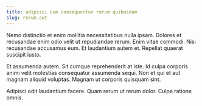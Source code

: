 ```yaml
---
title: adipisci cum consequuntur rerum quibusdam
slug: rerum aut
---
```


Nemo distinctio et enim mollitia necessitatibus nulla ipsam. Dolores et recusandae enim odio velit ut repudiandae rerum. Enim vitae commodi. Nisi recusandae accusamus eum. Et laudantium autem et. Repellat quaerat suscipit iusto.

Et assumenda autem. Sit cumque reprehenderit at iste. Id culpa corporis animi velit molestias consequatur assumenda sequi. Non et qui et aut magnam aliquid voluptas. Magnam ut corporis quisquam sint.

Adipisci odit laudantium facere. Quam rerum ut rerum dolor. Culpa ratione omnis.
